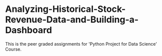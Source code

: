 # Analyzing-Historical-Stock-Revenue-Data-and-Building-a-Dashboard
This is the peer graded assignments for 'Python Project for Data Science' Course.
